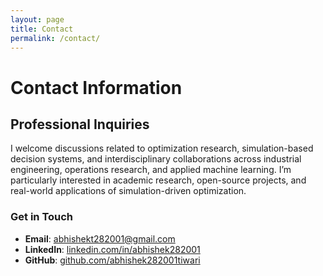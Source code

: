 ```yaml
---
layout: page
title: Contact
permalink: /contact/
---
```


# Contact Information

## Professional Inquiries

I welcome discussions related to optimization research, simulation-based decision systems, and interdisciplinary collaborations across industrial engineering, operations research, and applied machine learning. I’m particularly interested in academic research, open-source projects, and real-world applications of simulation-driven optimization.

### Get in Touch

- **Email**: [abhishekt282001@gmail.com](mailto:abhishekt282001@gmail.com)
- **LinkedIn**: [linkedin.com/in/abhishek282001](https://linkedin.com/in/abhishek282001)
- **GitHub**: [github.com/abhishek282001tiwari](https://github.com/abhishek282001tiwari)

